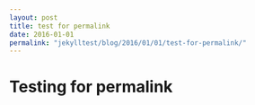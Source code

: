 ```yaml
---
layout: post
title: test for permalink
date: 2016-01-01
permalink: "jekylltest/blog/2016/01/01/test-for-permalink/"
---
```


# Testing for permalink
